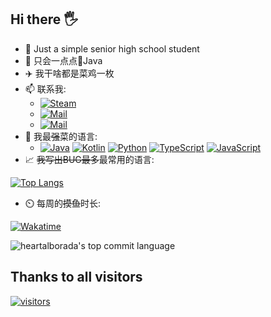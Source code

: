 ## Hi there 🖐
- 🏫 Just a simple senior high school student
- 🎲 只会一点点🤏Java
- ✈️ 我干啥都是菜鸡一枚
- 📫 联系我:
  - [![Steam](https://img.shields.io/badge/-Steam-blue?style=flat-square&logo=Steam&logoColor=fff)](https://steamcommunity.com/id/heartalborada/)
  - [![Mail](https://img.shields.io/badge/-Mail-blue?style=flat-square&logo=MicrosoftOutlook&logoColor=fff)](mailto://heartalborada@outlook.com)
  - [![Mail](https://img.shields.io/badge/-Telegram-blue?style=flat-square&logo=Telegram&logoColor=fff)](https://t.me/heartalborada)
- 🦾 我最~~强~~菜的语言:
  - [![Java](https://img.shields.io/badge/-Java-red?style=flat-square&logo=Openjdk&logoColor=fff)](https://www.openjdk.org/)
[![Kotlin](https://img.shields.io/badge/-Kotlin-purple?style=flat-square&logo=Kotlin&logoColor=fff)](https://kotlinlang.org/)
[![Python](https://img.shields.io/badge/-Python-blue?style=flat-square&logo=Python&logoColor=fff)](https://www.python.org/)
[![TypeScript](https://img.shields.io/badge/-TypeScript-3e74a2?style=flat-square&logo=TypeScript&logoColor=fff)](https://www.typescriptlang.org/)
[![JavaScript](https://img.shields.io/badge/-JavaScript-yellow?style=flat-square&logo=JavaScript&logoColor=fff)](https://www.javascript.com/)
- 📈 ~~我写出BUG最多~~最常用的语言:

[![Top Langs](https://github-readme-stats.vercel.app/api/top-langs/?username=heartalborada-del&layout=compact&langs_count=6 "Top languages")]()
- ⏲️ 每周的~~摸鱼~~时长:

[![Wakatime](https://github-readme-stats.vercel.app/api/wakatime?username=heartalborada&range=last_7_days&layout=compact)](https://wakatime.com/@heartalborada "WakaTime")

![heartalborada's top commit language](http://github-profile-summary-cards.vercel.app/api/cards/most-commit-language?username=heartalborada-del&theme=transparent)
## Thanks to all visitors  
[![visitors](https://count.getloli.com/get/@heartalborada-del?theme=rule34)]()
